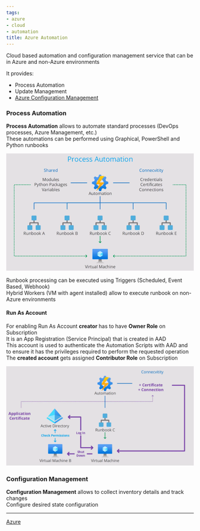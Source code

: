 ```yaml
---
tags:
- azure
- cloud
- automation
title: Azure Automation
---
```


Cloud based automation and configuration management service that can be in Azure and non-Azure environments  

It provides:
* Process Automation
* Update Management
* [Azure Configuration Management](azure-configuration-management.md)

### Process Automation

**Process Automation** allows to automate standard processes (DevOps processes, Azure Management, etc.)  
These automations can be performed using Graphical, PowerShell and Python runbooks

![Process Automation|500](../../images/azure-process-automation.png)

Runbook processing can be executed using Triggers (Scheduled, Event Based, Webhook)  
Hybrid Workers (VM with agent installed) allow to execute runbook on non-Azure environments

#### Run As Account

For enabling Run As Account **creator** has to have **Owner Role** on Subscription    
It is an App Registration (Service Principal) that is created in AAD   
This account is used to authenticate the Automation Scripts with AAD and to ensure it has the privileges required to perform the requested operation  
The **created account** gets assigned **Contributor Role** on Subscription

![Azure Process Automation|620](../../images/azure-process-automation-auth.png)

### Configuration Management

**Configuration Management** allows to collect inventory details and track changes  
Configure desired state configuration

---

[Azure](../../azure.md)